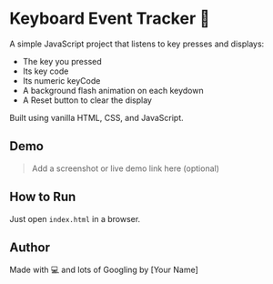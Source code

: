 # Keyboard Event Tracker 🎹

A simple JavaScript project that listens to key presses and displays:

- The key you pressed
- Its key code
- Its numeric keyCode
- A background flash animation on each keydown
- A Reset button to clear the display

Built using vanilla HTML, CSS, and JavaScript.

## Demo

> Add a screenshot or live demo link here (optional)

## How to Run

Just open `index.html` in a browser.

## Author

Made with 💻 and lots of Googling by [Your Name]
